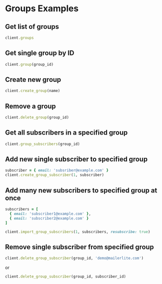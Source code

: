 # Groups Examples

## Get list of groups

```ruby
client.groups
```

## Get single group by ID

```ruby
client.group(group_id)
```

## Create new group

```ruby
client.create_group(name)
```

## Remove a group
```ruby
client.delete_group(group_id)
```

## Get all subscribers in a specified group

```ruby
client.group_subscribers(group_id)
```

## Add new single subscriber to specified group

```ruby
subscriber = { email: 'subsriber@example.com' }
client.create_group_subscriber(1, subscriber)
```

## Add many new subscribers to specified group at once

```ruby
subscribers = [
  { email: 'subscriber1@example.com' },
  { email: 'subscriber2@example.com' }
]

client.import_group_subscribers(1, subscribers, resubscribe: true)
```

## Remove single subscriber from specified group

```ruby
client.delete_group_subscriber(group_id, 'demo@mailerlite.com')
```

or

```ruby
client.delete_group_subscriber(group_id, subscriber_id)
```
